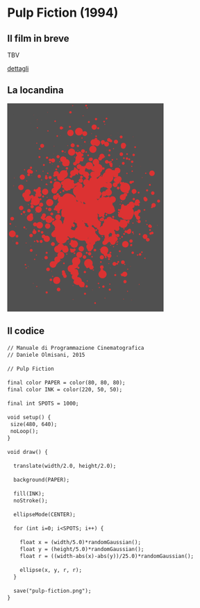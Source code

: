 # Pulp Fiction (1994)



## Il film in breve
TBV

[dettagli](https://www.imdb.com/title/tt0110912/)

## La locandina
<img src="pulp-fiction.png"  width="360px" title="Pulp Fiction">


## Il codice
```processing
// Manuale di Programmazione Cinematografica
// Daniele Olmisani, 2015

// Pulp Fiction

final color PAPER = color(80, 80, 80);
final color INK = color(220, 50, 50);

final int SPOTS = 1000;

void setup() {
 size(480, 640);
 noLoop();
}

void draw() {
  
  translate(width/2.0, height/2.0);
  
  background(PAPER);
  
  fill(INK);
  noStroke();
  
  ellipseMode(CENTER);
  
  for (int i=0; i<SPOTS; i++) {
    
    float x = (width/5.0)*randomGaussian();
    float y = (height/5.0)*randomGaussian();
    float r = ((width-abs(x)-abs(y))/25.0)*randomGaussian();
    
    ellipse(x, y, r, r);
  }
  
  save("pulp-fiction.png");
}

```
